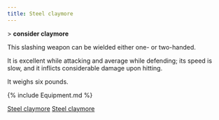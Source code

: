 ```yaml
---
title: Steel claymore
---
```


\> **consider claymore**

This slashing weapon can be wielded either one- or two-handed.

It is excellent while attacking and average while defending; its speed
is slow, and it inflicts considerable damage upon hitting.

It weighs six pounds.

{% include Equipment.md %}

[Steel claymore](Category:_Slashing_weapons "wikilink") [Steel
claymore](Category:_Smiting_weapons "wikilink")